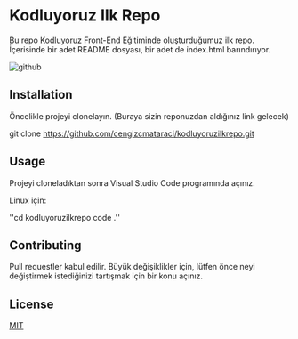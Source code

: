 
# Kodluyoruz Ilk Repo

Bu repo [Kodluyoruz](www.kodluyoruz.com) Front-End Eğitiminde oluşturduğumuz ilk repo. İçerisinde bir adet README dosyası, bir adet de index.html barındırıyor.

![github](https://user-images.githubusercontent.com/93136276/194783549-f1584912-516b-4c3a-b87c-ea20d9839e9b.png)


## Installation

Öncelikle projeyi clonelayın. (Buraya sizin reponuzdan aldığınız link gelecek)

git clone https://github.com/cengizcmataraci/kodluyoruzilkrepo.git
## Usage

Projeyi cloneladıktan sonra Visual Studio Code programında açınız.

Linux için:


''cd kodluyoruzilkrepo
code .''

## Contributing
Pull requestler kabul edilir. Büyük değişiklikler için, lütfen önce neyi değiştirmek istediğinizi tartışmak için bir konu açınız.

## License
[MIT](https://choosealicense.com/licenses/mit/)
